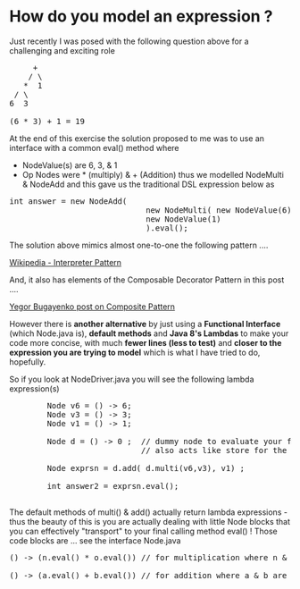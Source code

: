 # How do you model an expression ?

Just recently I was posed with the following question above for a challenging and exciting role

<pre>
     +
    / \
   *  1
 / \
6  3

(6 * 3) + 1 = 19 
</pre>

At the end of this exercise the solution proposed to me was to use an interface with a common eval() method where

* NodeValue(s) are 6, 3, & 1
* Op Nodes were * (multiply) & + (Addition) thus we modelled NodeMulti & NodeAdd and this gave us the traditional DSL expression below as

<pre>
int answer = new NodeAdd(
                             new NodeMulti( new NodeValue(6),new NodeValue(3)),
                             new NodeValue(1)
                             ).eval();
</pre>

The solution above mimics almost one-to-one the following pattern ....

[Wikipedia - Interpreter Pattern](https://en.wikipedia.org/wiki/Interpreter_pattern#Java) 

And, it also has elements of the Composable Decorator Pattern in this post  ....

[Yegor Bugayenko post on Composite Pattern ](http://www.yegor256.com/2015/02/26/composable-decorators.html)

However there is **another alternative** by just using a **Functional Interface** (which Node.java is), **default methods** and **Java 8's Lambdas** to make your code more concise, with much **fewer lines (less to test)** and **closer to the expression you are trying to model** which is what I have tried to do, hopefully.

So if you look at NodeDriver.java you will see the following lambda expression(s)

<pre>
        Node v6 = () -> 6;
        Node v3 = () -> 3;
        Node v1 = () -> 1;

        Node d = () -> 0 ;  // dummy node to evaluate your final answer 
                            // also acts like store for the final Node expression to be evaluate.

        Node exprsn = d.add( d.multi(v6,v3), v1) ;

        int answer2 = exprsn.eval();  

</pre>

The default methods of multi() & add() actually return lambda expressions - thus the beauty of this is you are actually dealing with little Node blocks that you can effectively "transport" to your final calling method eval() ! Those code blocks are ... see the interface Node.java
<pre>
() -> (n.eval() * o.eval()) // for multiplication where n & o are the nodes passed in 

() -> (a.eval() + b.eval()) // for addition where a & b are the nodes passed in
</pre>







